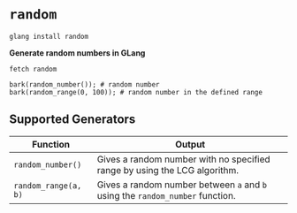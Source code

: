 # `random`
```shell
glang install random
```

**Generate random numbers in GLang**

```
fetch random

bark(random_number()); # random number
bark(random_range(0, 100)); # random number in the defined range
```

## Supported Generators

| Function             | Output                                                                        |
| -------------------- | ----------------------------------------------------------------------------- |
| `random_number()`    | Gives a random number with no specified range by using the LCG algorithm.     |
| `random_range(a, b)` | Gives a random number between `a` and `b` using the `random_number` function. |
